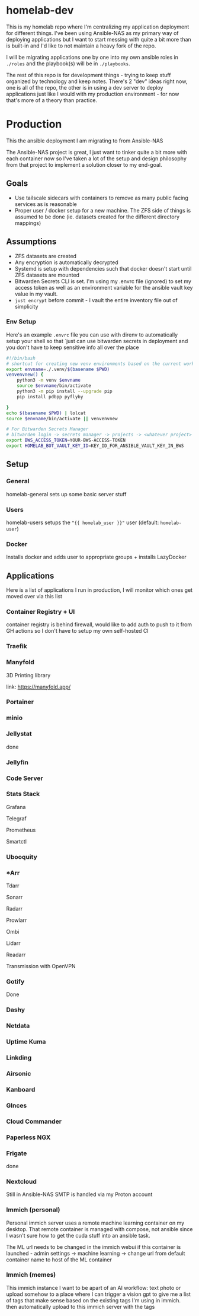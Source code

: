 # homelab-dev

This is my homelab repo where I'm centralizing my application deployment for different things.
I've been using Ansible-NAS as my primary way of deploying applications but I want to start messing with quite a bit more than is built-in and I'd like to not maintain a heavy fork of the repo.

I will be migrating applications one by one into my own ansible roles in `./roles` and the playbook(s) will be in `./playbooks`.

The rest of this repo is for development things - trying to keep stuff organized by technology and keep notes. There's 2 "dev" ideas right now, one is all of the repo, the other is in using a dev server to deploy applications just like I would with my production environment - for now that's more of a theory than practice.

# Production

This the ansible deployment I am migrating to from Ansible-NAS

The Ansible-NAS project is great, I just want to tinker quite a bit more with each container now so I've taken a lot of the setup and design philosophy from that project to implement a solution closer to my end-goal.

## Goals

- Use tailscale sidecars with containers to remove as many public facing services as is reasonable
- Proper user / docker setup for a new machine. The ZFS side of things is assumed to be done (ie. datasets created for the different directory mappings)

## Assumptions

- ZFS datasets are created
- Any encryption is automatically decrypted
- Systemd is setup with dependencies such that docker doesn't start until ZFS datasets are mounted
- Bitwarden Secrets CLI is set. I'm using my .envrc file (ignored) to set my access token as well as an environment variable for the ansible vault key value in my vault.
- `just encrypt` before commit - I vault the entire inventory file out of simplicity

### Env Setup

Here's an example `.envrc` file you can use with direnv to automatically setup your shell so that `just <command> can use bitwarden secrets in deployment and you don't have to keep sensitive info all over the place

```bash
#!/bin/bash
# shortcut for creating new venv environments based on the current working directory
export envname=./.venv/$(basename $PWD)
venvenvnew() {
	python3 -m venv $envname
	source $envname/bin/activate
	python3 -m pip install --upgrade pip
	pip install pdbpp pyflyby

}
echo $(basename $PWD) | lolcat
source $envname/bin/activate || venvenvnew

# For Bitwarden Secrets Manager
# bitwarden login -> secrets manager -> projects -> <whatever project> -> machine accounts
export BWS_ACCESS_TOKEN=YOUR-BWS-ACCESS-TOKEN
export HOMELAB_BOT_VAULT_KEY_ID=KEY_ID_FOR_ANSIBLE_VAULT_KEY_IN_BWS
```


## Setup

### General

homelab-general sets up some basic server stuff

### Users

homelab-users setups the `"{{ homelab_user }}"` user (default: `homelab-user`)

### Docker

Installs docker and adds user to appropriate groups + installs LazyDocker

## Applications

Here is a list of applications I run in production, I will monitor which ones get moved over via this list

### Container Registry + UI

container registry is behind firewall, would like to add auth to push to it from GH actions so I don't have to setup my own self-hosted CI

### Traefik

### Manyfold

3D Printing library

link: https://manyfold.app/

### Portainer

### minio

### Jellystat

done

### Jellyfin

### Code Server

### Stats Stack

Grafana

Telegraf

Prometheus

Smartctl

### Ubooquity

### *Arr

Tdarr

Sonarr

Radarr

Prowlarr

Ombi

Lidarr

Readarr

Transmission with OpenVPN

### Gotify

Done

### Dashy

### Netdata

### Uptime Kuma

### Linkding

### Airsonic

### Kanboard

### Glnces

### Cloud Commander

### Paperless NGX

### Frigate

done

### Nextcloud

Still in Ansible-NAS
SMTP is handled via my Proton account

### Immich (personal)

Personal immich server uses a remote machine learning container on my desktop. That remote container is managed with compose, not ansible since I wasn't sure how to get the cuda stuff into an ansible task.

The ML url needs to be changed in the immich webui if this container is launched - admin settings -> machine learning -> change url from default container name to host of the ML container


### Immich (memes)

This immich instance I want to be apart of an AI workflow: text photo or upload somehow to a place where I can trigger a vision gpt to give me a list of tags that make sense based on the existing tags I'm using in immich. then automatically upload to this immich server with the tags

